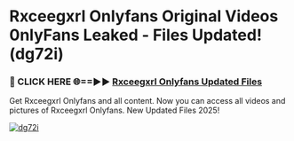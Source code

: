 # Rxceegxrl Onlyfans Original Videos 0nlyFans Leaked - Files Updated! (dg72i)

<h3>🔴 CLICK HERE 🌐==►► <a href="https://tinyurl.com/2jnfzry5" rel="nofollow">Rxceegxrl Onlyfans Updated Files</a></h3>

Get Rxceegxrl Onlyfans and all content. Now you can access all videos and pictures of Rxceegxrl Onlyfans. New Updated Files 2025!

[![dg72i](https://i.imgur.com/GyGTBgg.gif)](https://tinyurl.com/2jnfzry5)
